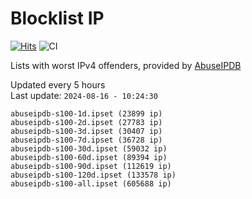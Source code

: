 # Blocklist IP

[![Hits](https://hits.seeyoufarm.com/api/count/incr/badge.svg?url=https%3A%2F%2Fgithub.com%2Fborestad%2Fblocklist-ip%2F&count_bg=%2379C83D&title_bg=%23555555&icon=&icon_color=%23E7E7E7&title=hits&edge_flat=false)](https://hits.seeyoufarm.com)  ![CI](https://img.shields.io/github/workflow/status/borestad/blocklist-ip/CI?style=flat-square)

Lists with worst IPv4 offenders, provided by [AbuseIPDB](https://www.abuseipdb.com/)

<!-- FOOTER-PLACEHOLDER -->
Updated every 5 hours<br>
Last update: `2024-08-16 - 10:24:30`
```
abuseipdb-s100-1d.ipset (23899 ip)
abuseipdb-s100-2d.ipset (27783 ip)
abuseipdb-s100-3d.ipset (30407 ip)
abuseipdb-s100-7d.ipset (36728 ip)
abuseipdb-s100-30d.ipset (59032 ip)
abuseipdb-s100-60d.ipset (89394 ip)
abuseipdb-s100-90d.ipset (112619 ip)
abuseipdb-s100-120d.ipset (133578 ip)
abuseipdb-s100-all.ipset (605688 ip)
```
